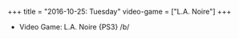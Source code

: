 +++
title = "2016-10-25: Tuesday"
video-game = ["L.A. Noire"]
+++


* Video Game: L.A. Noire {PS3} /b/